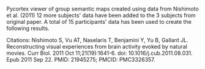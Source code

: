 Pycortex viewer of group semantic maps created using data from Nishimoto et al. (2011) 
12 more subjects' data have been added to the 3 subjects from original paper.
A total of 15 participants' data has been used to create the following results.

Citations: 
Nishimoto S, Vu AT, Naselaris T, Benjamini Y, Yu B, Gallant JL. Reconstructing visual experiences from brain activity evoked by natural movies. Curr Biol. 2011 Oct 11;21(19):1641-6. doi: 10.1016/j.cub.2011.08.031. Epub 2011 Sep 22. PMID: 21945275; PMCID: PMC3326357.
